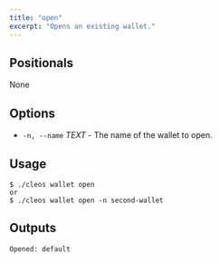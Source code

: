```yaml
---
title: "open"
excerpt: "Opens an existing wallet."
---
```

## Positionals
None
## Options
- `-n, --name` _TEXT_ - The name of the wallet to open.
## Usage


```shell
$ ./cleos wallet open
or
$ ./cleos wallet open -n second-wallet
```

## Outputs


```shell
Opened: default
```
